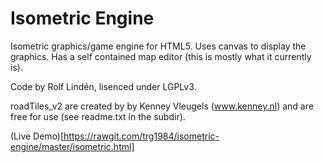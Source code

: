 Isometric Engine
================

Isometric graphics/game engine for HTML5. Uses canvas to display the graphics. Has a self contained map editor (this is mostly what it currently is).

Code by Rolf Lindén, lisenced under LGPLv3.

roadTiles_v2 are created by by Kenney Vleugels (www.kenney.nl) and are
free for use (see readme.txt in the subdir).

(Live Demo)[https://rawgit.com/trg1984/isometric-engine/master/isometric.html]
